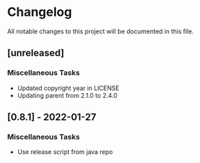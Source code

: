 # Changelog
All notable changes to this project will be documented in this file.

## [unreleased]

### Miscellaneous Tasks

- Updated copyright year in LICENSE
- Updating parent from 2.1.0 to 2.4.0

## [0.8.1] - 2022-01-27

### Miscellaneous Tasks

- Use release script from java repo

<!-- generated by git-cliff -->
